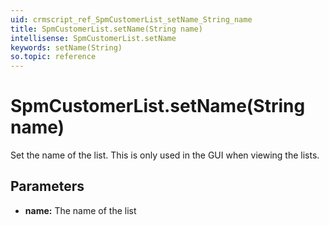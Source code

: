 ```yaml
---
uid: crmscript_ref_SpmCustomerList_setName_String_name
title: SpmCustomerList.setName(String name)
intellisense: SpmCustomerList.setName
keywords: setName(String)
so.topic: reference
---
```


# SpmCustomerList.setName(String name)

Set the name of the list. This is only used in the GUI when viewing the lists.

## Parameters

* **name:** The name of the list

